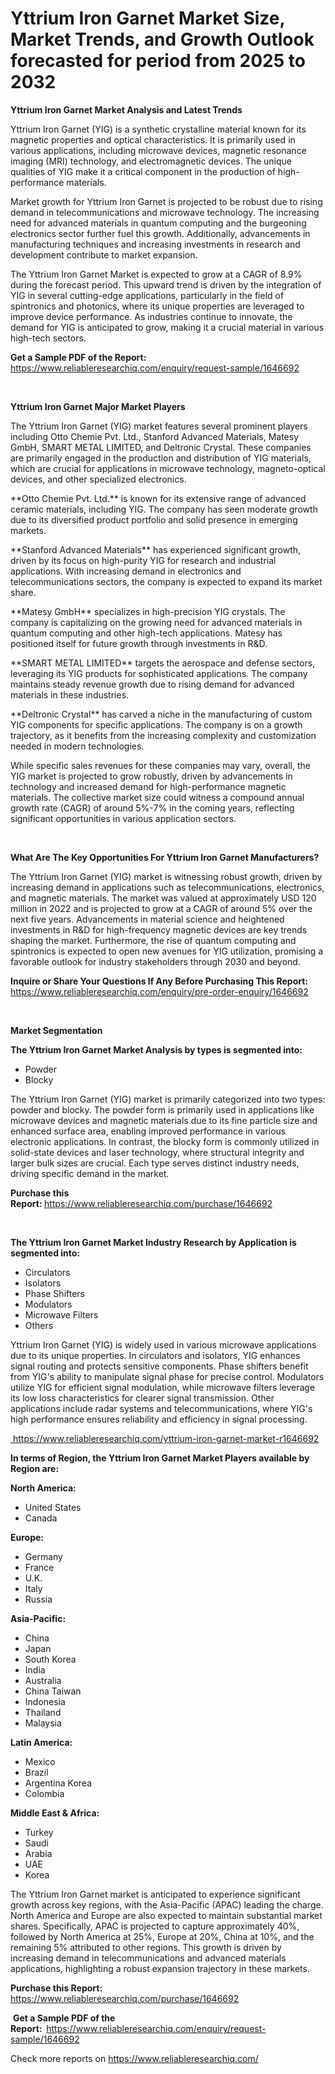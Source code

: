 <p><h1>Yttrium Iron Garnet Market Size, Market Trends, and Growth Outlook forecasted for period from 2025 to 2032</h1></p><p><strong>Yttrium Iron Garnet Market Analysis and Latest Trends</strong></p>
<p><p>Yttrium Iron Garnet (YIG) is a synthetic crystalline material known for its magnetic properties and optical characteristics. It is primarily used in various applications, including microwave devices, magnetic resonance imaging (MRI) technology, and electromagnetic devices. The unique qualities of YIG make it a critical component in the production of high-performance materials.</p><p>Market growth for Yttrium Iron Garnet is projected to be robust due to rising demand in telecommunications and microwave technology. The increasing need for advanced materials in quantum computing and the burgeoning electronics sector further fuel this growth. Additionally, advancements in manufacturing techniques and increasing investments in research and development contribute to market expansion.</p><p>The Yttrium Iron Garnet Market is expected to grow at a CAGR of 8.9% during the forecast period. This upward trend is driven by the integration of YIG in several cutting-edge applications, particularly in the field of spintronics and photonics, where its unique properties are leveraged to improve device performance. As industries continue to innovate, the demand for YIG is anticipated to grow, making it a crucial material in various high-tech sectors.</p></p>
<p><strong>Get a Sample PDF of the Report:&nbsp;</strong> <a href="https://www.reliableresearchiq.com/enquiry/request-sample/1646692?utm_campaign=1996&utm_medium=2&utm_source=Github&utm_content=ia&utm_term=31012025&utm_id=yttrium-iron-garnet">https://www.reliableresearchiq.com/enquiry/request-sample/1646692</a></p>
<p>&nbsp;</p>
<p><strong>Yttrium Iron Garnet Major Market Players</strong></p>
<p><p>The Yttrium Iron Garnet (YIG) market features several prominent players including Otto Chemie Pvt. Ltd., Stanford Advanced Materials, Matesy GmbH, SMART METAL LIMITED, and Deltronic Crystal. These companies are primarily engaged in the production and distribution of YIG materials, which are crucial for applications in microwave technology, magneto-optical devices, and other specialized electronics.</p><p>**Otto Chemie Pvt. Ltd.** is known for its extensive range of advanced ceramic materials, including YIG. The company has seen moderate growth due to its diversified product portfolio and solid presence in emerging markets. </p><p>**Stanford Advanced Materials** has experienced significant growth, driven by its focus on high-purity YIG for research and industrial applications. With increasing demand in electronics and telecommunications sectors, the company is expected to expand its market share.</p><p>**Matesy GmbH** specializes in high-precision YIG crystals. The company is capitalizing on the growing need for advanced materials in quantum computing and other high-tech applications. Matesy has positioned itself for future growth through investments in R&D.</p><p>**SMART METAL LIMITED** targets the aerospace and defense sectors, leveraging its YIG products for sophisticated applications. The company maintains steady revenue growth due to rising demand for advanced materials in these industries.</p><p>**Deltronic Crystal** has carved a niche in the manufacturing of custom YIG components for specific applications. The company is on a growth trajectory, as it benefits from the increasing complexity and customization needed in modern technologies.</p><p>While specific sales revenues for these companies may vary, overall, the YIG market is projected to grow robustly, driven by advancements in technology and increased demand for high-performance magnetic materials. The collective market size could witness a compound annual growth rate (CAGR) of around 5%-7% in the coming years, reflecting significant opportunities in various application sectors.</p></p>
<p>&nbsp;</p>
<p><strong>What Are The Key Opportunities For Yttrium Iron Garnet Manufacturers?</strong></p>
<p><p>The Yttrium Iron Garnet (YIG) market is witnessing robust growth, driven by increasing demand in applications such as telecommunications, electronics, and magnetic materials. The market was valued at approximately USD 120 million in 2022 and is projected to grow at a CAGR of around 5% over the next five years. Advancements in material science and heightened investments in R&D for high-frequency magnetic devices are key trends shaping the market. Furthermore, the rise of quantum computing and spintronics is expected to open new avenues for YIG utilization, promising a favorable outlook for industry stakeholders through 2030 and beyond.</p></p>
<p><strong>Inquire or Share Your Questions If Any Before Purchasing This Report:</strong> <a href="https://www.reliableresearchiq.com/enquiry/pre-order-enquiry/1646692?utm_campaign=1996&utm_medium=2&utm_source=Github&utm_content=ia&utm_term=31012025&utm_id=yttrium-iron-garnet">https://www.reliableresearchiq.com/enquiry/pre-order-enquiry/1646692</a></p>
<p>&nbsp;</p>
<p><strong>Market Segmentation</strong></p>
<p><strong>The Yttrium Iron Garnet Market Analysis by types is segmented into:</strong></p>
<p><ul><li>Powder</li><li>Blocky</li></ul></p>
<p><p>The Yttrium Iron Garnet (YIG) market is primarily categorized into two types: powder and blocky. The powder form is primarily used in applications like microwave devices and magnetic materials due to its fine particle size and enhanced surface area, enabling improved performance in various electronic applications. In contrast, the blocky form is commonly utilized in solid-state devices and laser technology, where structural integrity and larger bulk sizes are crucial. Each type serves distinct industry needs, driving specific demand in the market.</p></p>
<p><strong>Purchase this Report:&nbsp;</strong><a href="https://www.reliableresearchiq.com/purchase/1646692?utm_campaign=1996&utm_medium=2&utm_source=Github&utm_content=ia&utm_term=31012025&utm_id=yttrium-iron-garnet">https://www.reliableresearchiq.com/purchase/1646692</a></p>
<p>&nbsp;</p>
<p><strong>The Yttrium Iron Garnet Market Industry Research by Application is segmented into:</strong></p>
<p><ul><li>Circulators</li><li>Isolators</li><li>Phase Shifters</li><li>Modulators</li><li>Microwave Filters</li><li>Others</li></ul></p>
<p><p>Yttrium Iron Garnet (YIG) is widely used in various microwave applications due to its unique properties. In circulators and isolators, YIG enhances signal routing and protects sensitive components. Phase shifters benefit from YIG's ability to manipulate signal phase for precise control. Modulators utilize YIG for efficient signal modulation, while microwave filters leverage its low loss characteristics for clearer signal transmission. Other applications include radar systems and telecommunications, where YIG's high performance ensures reliability and efficiency in signal processing.</p></p>
<p><a href="https://www.reliableresearchiq.com/yttrium-iron-garnet-market-r1646692?utm_campaign=1996&utm_medium=2&utm_source=Github&utm_content=ia&utm_term=31012025&utm_id=yttrium-iron-garnet">&nbsp;https://www.reliableresearchiq.com/yttrium-iron-garnet-market-r1646692</a></p>
<p><strong>In terms of Region, the Yttrium Iron Garnet Market Players available by Region are:</strong></p>
<p>
    <p> <strong> North America: </strong>
        <ul>
            <li>United States</li>
            <li>Canada</li>
        </ul>
        </p> 
    <p> <strong> Europe: </strong>
        <ul>
            <li>Germany</li>
            <li>France</li>
            <li>U.K.</li>
            <li>Italy</li>
            <li>Russia</li>
        </ul>
        </p> 
    <p> <strong> Asia-Pacific: </strong>
        <ul>
            <li>China</li>
            <li>Japan</li>
            <li>South Korea</li>
            <li>India</li>
            <li>Australia</li>
            <li>China Taiwan</li>
            <li>Indonesia</li>
            <li>Thailand</li>
            <li>Malaysia</li>
        </ul>
        </p> 
    <p> <strong> Latin America: </strong>
        <ul>
            <li>Mexico</li>
            <li>Brazil</li>
            <li>Argentina Korea</li>
            <li>Colombia</li>
        </ul>
        </p> 
    <p> <strong> Middle East & Africa: </strong>
        <ul>
            <li>Turkey</li>
            <li>Saudi</li>
            <li>Arabia</li>
            <li>UAE</li>
            <li>Korea</li>
        </ul>
    </p>
    </p>
<p><p>The Yttrium Iron Garnet market is anticipated to experience significant growth across key regions, with the Asia-Pacific (APAC) leading the charge. North America and Europe are also expected to maintain substantial market shares. Specifically, APAC is projected to capture approximately 40%, followed by North America at 25%, Europe at 20%, China at 10%, and the remaining 5% attributed to other regions. This growth is driven by increasing demand in telecommunications and advanced materials applications, highlighting a robust expansion trajectory in these markets.</p></p>
<p><strong>Purchase this Report: </strong><a href="https://www.reliableresearchiq.com/purchase/1646692?utm_campaign=1996&utm_medium=2&utm_source=Github&utm_content=ia&utm_term=31012025&utm_id=yttrium-iron-garnet">https://www.reliableresearchiq.com/purchase/1646692</a></p>
<p>&nbsp;<strong>Get a Sample PDF of the Report:&nbsp;&nbsp;</strong><a href="https://www.reliableresearchiq.com/enquiry/request-sample/1646692?utm_campaign=1996&utm_medium=2&utm_source=Github&utm_content=ia&utm_term=31012025&utm_id=yttrium-iron-garnet">https://www.reliableresearchiq.com/enquiry/request-sample/1646692</a></p>
<p><strong></strong></p>
<p>Check more reports on <a href="https://www.reliableresearchiq.com/?utm_campaign=1996&utm_medium=2&utm_source=Github&utm_content=ia&utm_term=31012025&utm_id=yttrium-iron-garnet">https://www.reliableresearchiq.com/</a></p>
